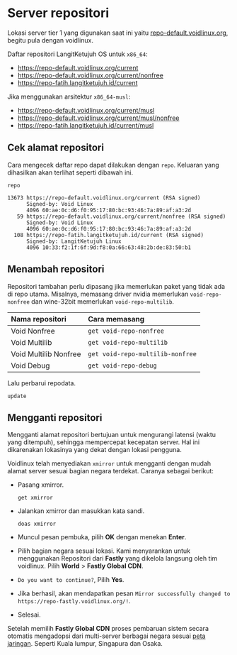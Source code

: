 # Server repositori

Lokasi server tier 1 yang digunakan saat ini yaitu [repo-default.voidlinux.org](https://repo-default.voidlinux.org), begitu pula dengan voidlinux.

Daftar repositori LangitKetujuh OS untuk `x86_64`:

- <https://repo-default.voidlinux.org/current>
- <https://repo-default.voidlinux.org/current/nonfree>
- <https://repo-fatih.langitketujuh.id/current>

Jika menggunakan arsitektur `x86_64-musl`:

- <https://repo-default.voidlinux.org/current/musl>
- <https://repo-default.voidlinux.org/current/musl/nonfree>
- <https://repo-fatih.langitketujuh.id/current/musl>

## Cek alamat repositori

Cara mengecek daftar repo dapat dilakukan dengan `repo`. Keluaran yang dihasilkan akan terlihat seperti dibawah ini.

```
repo
```

```
13673 https://repo-default.voidlinux.org/current (RSA signed)
      Signed-by: Void Linux
      4096 60:ae:0c:d6:f0:95:17:80:bc:93:46:7a:89:af:a3:2d
   59 https://repo-default.voidlinux.org/current/nonfree (RSA signed)
      Signed-by: Void Linux
      4096 60:ae:0c:d6:f0:95:17:80:bc:93:46:7a:89:af:a3:2d
  108 https://repo-fatih.langitketujuh.id/current (RSA signed)
      Signed-by: LangitKetujuh Linux
      4096 10:33:f2:1f:6f:9d:f8:0a:66:63:48:2b:de:83:50:b1
```

## Menambah repositori

Repositori tambahan perlu dipasang jika memerlukan paket yang tidak ada di repo utama. Misalnya, memasang driver nvidia memerlukan `void-repo-nonfree` dan wine-32bit memerlukan `void-repo-multilib`.

| Nama repositori       | Cara memasang                     |
| :-------------------- | :-------------------------------- |
| Void Nonfree          | `get void-repo-nonfree`           |
| Void Multilib         | `get void-repo-multilib`          |
| Void Multilib Nonfree | `get void-repo-multilib-nonfree`  |
| Void Debug            | `get void-repo-debug`             |

Lalu perbarui repodata.

```
update
```

## Mengganti repositori

Mengganti alamat repositori bertujuan untuk mengurangi latensi (waktu yang ditempuh),
sehingga mempercepat kecepatan server. Hal ini dikarenakan lokasinya yang dekat dengan lokasi pengguna.

Voidlinux telah menyediakan `xmirror` untuk mengganti dengan mudah alamat server sesuai bagian negara terdekat. 
Caranya sebagai berikut:

* Pasang xmirror.

   ```
   get xmirror
   ```

* Jalankan xmirror dan masukkan kata sandi.

   ```
   doas xmirror
   ```

* Muncul pesan pembuka, pilih __OK__ dengan menekan __Enter__.
* Pilih bagian negara sesuai lokasi. Kami menyarankan untuk menggunakan Repositori dari __Fastly__ yang dikelola langsung oleh tim voidlinux. Pilih __World__ > __Fastly Global CDN__.
* `Do you want to continue?`, Pilih __Yes__.
* Jika berhasil, akan mendapatkan pesan `Mirror successfully changed to https://repo-fastly.voidlinux.org/!`.
* Selesai.

Setelah memilih __Fastly Global CDN__ proses pembaruan sistem secara otomatis mengadopsi dari multi-server berbagai negara sesuai [peta jaringan](https://www.fastly.com/network-map).
Seperti Kuala lumpur, Singapura dan Osaka.

